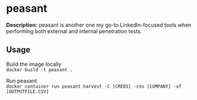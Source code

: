 # peasant

**Description:** peasant is another one my go-to LinkedIn-focused tools when performing both external and internal penetration tests.

## Usage

Build the image locally \
```docker build -t peasant .```

Run peasant \
```docker container run peasant harvest -C [CREDS] -cns [COMPANY] -of [OUTPUTFILE.CSV]```
